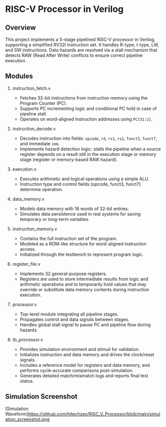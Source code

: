 RISC-V Processor in Verilog
===========================

Overview
--------
This project implements a 5-stage pipelined RISC-V processor in Verilog, supporting a simplified RV32I instruction set. It handles R-type, I-type, LW, and SW instructions. Data hazards are resolved via a stall mechanism that detects RAW (Read After Write) conflicts to ensure correct pipeline execution.

Modules
-------

1. instruction_fetch.v
   - Fetches 32-bit instructions from instruction memory using the Program Counter (PC).
   - Supports PC incrementing logic and conditional PC hold in case of pipeline stall.
   - Operates on word-aligned instruction addresses using `PC[31:2]`.

2. instruction_decode.v
   - Decodes instruction into fields: `opcode`, `rd`, `rs1`, `rs2`, `funct3`, `funct7`, and immediate `imm`.
   - Implements hazard detection logic: stalls the pipeline when a source register depends on a result still in the execution stage or memory stage (register or memory-based RAW hazard).

3. execution.v
   - Executes arithmetic and logical operations using a simple ALU.
   - Instruction type and control fields (opcode, funct3, funct7) determine operation.

4. data_memory.v
   - Models data memory with 16 words of 32-bit entries.
   - Simulates data persistence used in real systems for saving temporary or long-term variables.

5. instruction_memory.v
   - Contains the full instruction set of the program.
   - Modeled as a ROM-like structure for word-aligned instruction access.
   - Initialized through the testbench to represent program logic.

6. register_file.v
   - Implements 32 general-purpose registers.
   - Registers are used to store intermediate results from logic and arithmetic operations and to temporarily hold values that may override or substitute data memory contents during instruction execution.

7. processor.v
   - Top-level module integrating all pipeline stages.
   - Propagates control and data signals between stages.
   - Handles global stall signal to pause PC and pipeline flow during hazards.

8. tb_processor.v
   - Provides simulation environment and stimuli for validation.
   - Initializes instruction and data memory and drives the clock/reset signals.
   - Includes a reference model for registers and data memory, and performs cycle-accurate comparisons post-simulation.
   - Generates detailed match/mismatch logs and reports final test status.

Simulation Screenshot
---------------------
[Simulation Waveform]https://github.com/hitechzex/RISC_V_Processor/blob/main/simulation_screenshot.png

